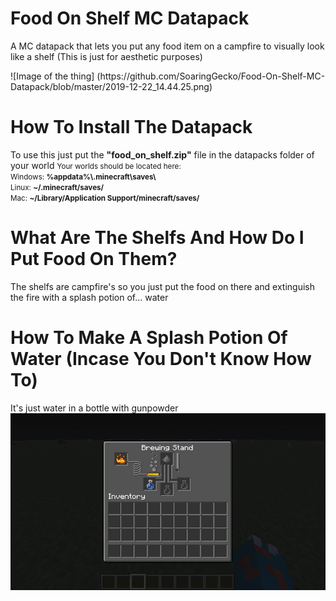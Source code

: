 # Food On Shelf MC Datapack
 <p>A MC datapack that lets you put any food item on a campfire to visually look like a shelf (This is just for aesthetic purposes)</p>
 ![Image of the thing] (https://github.com/SoaringGecko/Food-On-Shelf-MC-Datapack/blob/master/2019-12-22_14.44.25.png)
 
 # How To Install The Datapack
 <p>To use this just put the <b>"food_on_shelf.zip"</b> file in the datapacks folder of your world <small>Your worlds should be located here:<br/>Windows: <b>%appdata%\.minecraft\saves\</b> <br/>Linux: <b>~/.minecraft/saves/</b> <br/> Mac: <b>~/Library/Application Support/minecraft/saves/</b></small></p>

# What Are The Shelfs And How Do I Put Food On Them?
<p>The shelfs are campfire's so you just put the food on there and extinguish the fire with a splash potion of... water</p>

# How To Make A Splash Potion Of Water (Incase You Don't Know How To)
It's just water in a bottle with gunpowder
![Image of recipe](https://github.com/SoaringGecko/Food-On-Shelf-MC-Datapack/blob/master/dfrgthyjuhngbfgtyuikj.png)